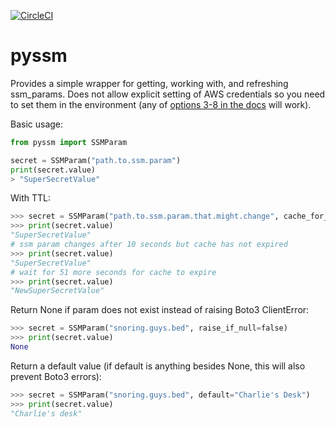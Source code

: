 [![CircleCI](https://circleci.com/gh/Tesla-SCA/pyssm.svg?style=svg&circle-token=1d7309a30df178aeeffc39c581f3b261bdfd8dd8)](https://circleci.com/gh/Tesla-SCA/pyssm)
# pyssm
Provides a simple wrapper for getting, working with, and refreshing ssm_params. Does not allow explicit setting of AWS credentials so you need to set them in the environment (any of [options 3-8 in the docs](https://boto3.readthedocs.io/en/latest/guide/configuration.html#configuring-credentials) will work).

Basic usage:
```python
from pyssm import SSMParam

secret = SSMParam("path.to.ssm.param")
print(secret.value)
> "SuperSecretValue"
```

With TTL:
```python
>>> secret = SSMParam("path.to.ssm.param.that.might.change", cache_for_ms=60000) #60 seconds
>>> print(secret.value)
"SuperSecretValue"
# ssm param changes after 10 seconds but cache has not expired
>>> print(secret.value)
"SuperSecretValue"
# wait for 51 more seconds for cache to expire
>>> print(secret.value)
"NewSuperSecretValue"
```

Return None if param does not exist instead of raising Boto3 ClientError:
```python
>>> secret = SSMParam("snoring.guys.bed", raise_if_null=false)
>>> print(secret.value)
None
```

Return a default value (if default is anything besides None, this will also prevent Boto3 errors):
```python
>>> secret = SSMParam("snoring.guys.bed", default="Charlie's Desk")
>>> print(secret.value)
"Charlie's desk"
```
